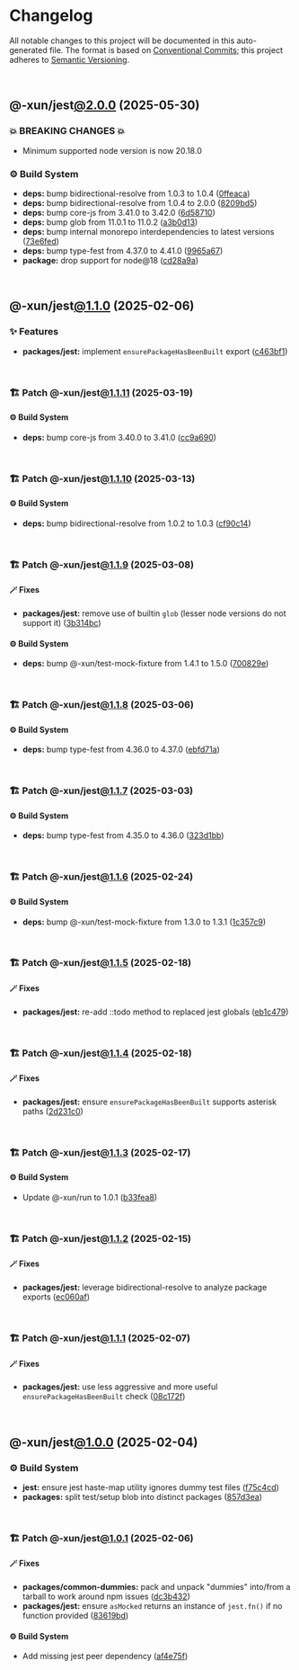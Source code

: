 # Changelog

All notable changes to this project will be documented in this auto-generated
file. The format is based on [Conventional Commits][1];
this project adheres to [Semantic Versioning][2].

<br />

## @-xun/jest[@2.0.0][3] (2025-05-30)

### 💥 BREAKING CHANGES 💥

- Minimum supported node version is now 20.18.0

### ⚙️ Build System

- **deps:** bump bidirectional-resolve from 1.0.3 to 1.0.4 ([0ffeaca][4])
- **deps:** bump bidirectional-resolve from 1.0.4 to 2.0.0 ([8209bd5][5])
- **deps:** bump core-js from 3.41.0 to 3.42.0 ([6d58710][6])
- **deps:** bump glob from 11.0.1 to 11.0.2 ([a3b0d13][7])
- **deps:** bump internal monorepo interdependencies to latest versions ([73e6fed][8])
- **deps:** bump type-fest from 4.37.0 to 4.41.0 ([9965a67][9])
- **package:** drop support for node\@18 ([cd28a9a][10])

<br />

## @-xun/jest[@1.1.0][11] (2025-02-06)

### ✨ Features

- **packages/jest:** implement `ensurePackageHasBeenBuilt` export ([c463bf1][12])

<br />

### 🏗️ Patch @-xun/jest[@1.1.11][13] (2025-03-19)

#### ⚙️ Build System

- **deps:** bump core-js from 3.40.0 to 3.41.0 ([cc9a690][14])

<br />

### 🏗️ Patch @-xun/jest[@1.1.10][15] (2025-03-13)

#### ⚙️ Build System

- **deps:** bump bidirectional-resolve from 1.0.2 to 1.0.3 ([cf90c14][16])

<br />

### 🏗️ Patch @-xun/jest[@1.1.9][17] (2025-03-08)

#### 🪄 Fixes

- **packages/jest:** remove use of builtin `glob` (lesser node versions do not support it) ([3b314bc][18])

#### ⚙️ Build System

- **deps:** bump @-xun/test-mock-fixture from 1.4.1 to 1.5.0 ([700829e][19])

<br />

### 🏗️ Patch @-xun/jest[@1.1.8][20] (2025-03-06)

#### ⚙️ Build System

- **deps:** bump type-fest from 4.36.0 to 4.37.0 ([ebfd71a][21])

<br />

### 🏗️ Patch @-xun/jest[@1.1.7][22] (2025-03-03)

#### ⚙️ Build System

- **deps:** bump type-fest from 4.35.0 to 4.36.0 ([323d1bb][23])

<br />

### 🏗️ Patch @-xun/jest[@1.1.6][24] (2025-02-24)

#### ⚙️ Build System

- **deps:** bump @-xun/test-mock-fixture from 1.3.0 to 1.3.1 ([1c357c9][25])

<br />

### 🏗️ Patch @-xun/jest[@1.1.5][26] (2025-02-18)

#### 🪄 Fixes

- **packages/jest:** re-add ::todo method to replaced jest globals ([eb1c479][27])

<br />

### 🏗️ Patch @-xun/jest[@1.1.4][28] (2025-02-18)

#### 🪄 Fixes

- **packages/jest:** ensure `ensurePackageHasBeenBuilt` supports asterisk paths ([2d231c0][29])

<br />

### 🏗️ Patch @-xun/jest[@1.1.3][30] (2025-02-17)

#### ⚙️ Build System

- Update @-xun/run to 1.0.1 ([b33fea8][31])

<br />

### 🏗️ Patch @-xun/jest[@1.1.2][32] (2025-02-15)

#### 🪄 Fixes

- **packages/jest:** leverage bidirectional-resolve to analyze package exports ([ec060af][33])

<br />

### 🏗️ Patch @-xun/jest[@1.1.1][34] (2025-02-07)

#### 🪄 Fixes

- **packages/jest:** use less aggressive and more useful `ensurePackageHasBeenBuilt` check ([08c172f][35])

<br />

## @-xun/jest[@1.0.0][36] (2025-02-04)

### ⚙️ Build System

- **jest:** ensure jest haste-map utility ignores dummy test files ([f75c4cd][37])
- **packages:** split test/setup blob into distinct packages ([857d3ea][38])

<br />

### 🏗️ Patch @-xun/jest[@1.0.1][39] (2025-02-06)

#### 🪄 Fixes

- **packages/common-dummies:** pack and unpack "dummies" into/from a tarball to work around npm issues ([dc3b432][40])
- **packages/jest:** ensure `asMocked` returns an instance of `jest.fn()` if no function provided ([83619bd][41])

#### ⚙️ Build System

- Add missing jest peer dependency ([af4e75f][42])

[1]: https://conventionalcommits.org
[2]: https://semver.org
[3]: https://github.com/Xunnamius/test-utils/compare/@-xun/jest@1.1.11...@-xun/jest@2.0.0
[4]: https://github.com/Xunnamius/test-utils/commit/0ffeaca8b2c36971ec5448b236f275b7174e88a2
[5]: https://github.com/Xunnamius/test-utils/commit/8209bd57dde6d7b26befb6f41ceaa87eb0deaa6f
[6]: https://github.com/Xunnamius/test-utils/commit/6d587106e786f2212d32e927aff9f1268a7719e6
[7]: https://github.com/Xunnamius/test-utils/commit/a3b0d1324af3693b7ff17b21913f92dbeddf8cc4
[8]: https://github.com/Xunnamius/test-utils/commit/73e6fed22cde60f6eae1d9c4855f6ea39feb85a7
[9]: https://github.com/Xunnamius/test-utils/commit/9965a675d2234a263d11823b4ccb7d8ec6b18bc5
[10]: https://github.com/Xunnamius/test-utils/commit/cd28a9a0a06981edb7d180139ceb629dc4313139
[11]: https://github.com/Xunnamius/test-utils/compare/@-xun/jest@1.0.1...@-xun/jest@1.1.0
[12]: https://github.com/Xunnamius/test-utils/commit/c463bf1463aea0453e6a08cbbcb204aba8b229ef
[13]: https://github.com/Xunnamius/test-utils/compare/@-xun/jest@1.1.10...@-xun/jest@1.1.11
[14]: https://github.com/Xunnamius/test-utils/commit/cc9a690c6793c5eb9ffcadb7f30fb4ee014cf1db
[15]: https://github.com/Xunnamius/test-utils/compare/@-xun/jest@1.1.9...@-xun/jest@1.1.10
[16]: https://github.com/Xunnamius/test-utils/commit/cf90c14c038e2a501540d2c551d03595082f73ec
[17]: https://github.com/Xunnamius/test-utils/compare/@-xun/jest@1.1.8...@-xun/jest@1.1.9
[18]: https://github.com/Xunnamius/test-utils/commit/3b314bc406540af303ab44ed657a090059f493b7
[19]: https://github.com/Xunnamius/test-utils/commit/700829e1ae21be9bdd14d701afce45cfe08203d7
[20]: https://github.com/Xunnamius/test-utils/compare/@-xun/jest@1.1.7...@-xun/jest@1.1.8
[21]: https://github.com/Xunnamius/test-utils/commit/ebfd71ae5254a3c4cb33b94c4c1777fdaa1f559c
[22]: https://github.com/Xunnamius/test-utils/compare/@-xun/jest@1.1.6...@-xun/jest@1.1.7
[23]: https://github.com/Xunnamius/test-utils/commit/323d1bbb2784524bc0fd6ac2a04430a19fc414c4
[24]: https://github.com/Xunnamius/test-utils/compare/@-xun/jest@1.1.5...@-xun/jest@1.1.6
[25]: https://github.com/Xunnamius/test-utils/commit/1c357c951aa527f86e5a3a850b3c904c7d633ae0
[26]: https://github.com/Xunnamius/test-utils/compare/@-xun/jest@1.1.4...@-xun/jest@1.1.5
[27]: https://github.com/Xunnamius/test-utils/commit/eb1c4791975c2e404ed1d1fa0124c3bbd9ef41f4
[28]: https://github.com/Xunnamius/test-utils/compare/@-xun/jest@1.1.3...@-xun/jest@1.1.4
[29]: https://github.com/Xunnamius/test-utils/commit/2d231c008d107baf61eba939013d58df61adad65
[30]: https://github.com/Xunnamius/test-utils/compare/@-xun/jest@1.1.2...@-xun/jest@1.1.3
[31]: https://github.com/Xunnamius/test-utils/commit/b33fea8db53369e4e821d273ed05fd0d4c91b749
[32]: https://github.com/Xunnamius/test-utils/compare/@-xun/jest@1.1.1...@-xun/jest@1.1.2
[33]: https://github.com/Xunnamius/test-utils/commit/ec060af799a2bd987617106ad6f035907c4f4f42
[34]: https://github.com/Xunnamius/test-utils/compare/@-xun/jest@1.1.0...@-xun/jest@1.1.1
[35]: https://github.com/Xunnamius/test-utils/commit/08c172fd86063ef2cb40963f770391649cfb8900
[36]: https://github.com/Xunnamius/test-utils/compare/857d3eac80084608a88cbc27476cbe23e155ce7d...@-xun/jest@1.0.0
[37]: https://github.com/Xunnamius/test-utils/commit/f75c4cd929f5d1720d466436ad2ee5c68cced170
[38]: https://github.com/Xunnamius/test-utils/commit/857d3eac80084608a88cbc27476cbe23e155ce7d
[39]: https://github.com/Xunnamius/test-utils/compare/@-xun/jest@1.0.0...@-xun/jest@1.0.1
[40]: https://github.com/Xunnamius/test-utils/commit/dc3b432f6d15898a8396cf56c73f03cafcecb7a9
[41]: https://github.com/Xunnamius/test-utils/commit/83619bdf03d91fda9056a40b5dc66ce530cc9131
[42]: https://github.com/Xunnamius/test-utils/commit/af4e75f9b436c758cd44a902f489c5640d8b2b47
